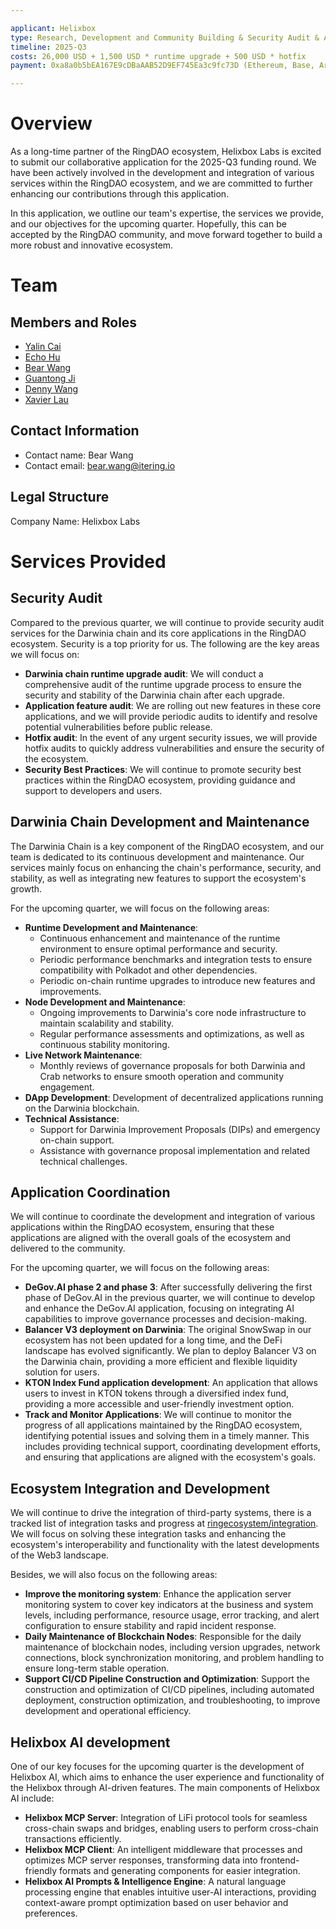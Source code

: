 ```yaml
---

applicant: Helixbox
type: Research, Development and Community Building & Security Audit & Application Coordination
timeline: 2025-Q3
costs: 26,000 USD + 1,500 USD * runtime upgrade + 500 USD * hotfix 
payment: 0xa8a0b5bEA167E9cDBaAAB52D9EF745Ea3c9fc73D (Ethereum, Base, Arbitrum, Optimism)

---
```


# Overview

As a long-time partner of the RingDAO ecosystem, Helixbox Labs is excited to submit our collaborative application for the 2025-Q3 funding round. We have been actively involved in the development and integration of various services within the RingDAO ecosystem, and we are committed to further enhancing our contributions through this application.

In this application, we outline our team's expertise, the services we provide, and our objectives for the upcoming quarter. Hopefully, this can be accepted by the RingDAO community, and move forward together to build a more robust and innovative ecosystem.

# Team

## Members and Roles

- [Yalin Cai](https://github.com/fewensa)
- [Echo Hu](https://github.com/hujw77)
- [Bear Wang](https://github.com/boundless-forest)
- [Guantong Ji](https://github.com/jiguantong)
- [Denny Wang](https://github.com/hackfisher)
- [Xavier Lau](https://github.com/AurevoirXavier)

## Contact Information

- Contact name: Bear Wang
- Contact email: bear.wang@itering.io

## Legal Structure

Company Name: Helixbox Labs

# Services Provided

## Security Audit

Compared to the previous quarter, we will continue to provide security audit services for the Darwinia chain and its core applications in the RingDAO ecosystem. Security is a top priority for us. The following are the key areas we will focus on:

- **Darwinia chain runtime upgrade audit**: We will conduct a comprehensive audit of the runtime upgrade process to ensure the security and stability of the Darwinia chain after each upgrade.
- **Application feature audit**: We are rolling out new features in these core applications, and we will provide periodic audits to identify and resolve potential vulnerabilities before public release.
- **Hotfix audit**: In the event of any urgent security issues, we will provide hotfix audits to quickly address vulnerabilities and ensure the security of the ecosystem.
- **Security Best Practices**: We will continue to promote security best practices within the RingDAO ecosystem, providing guidance and support to developers and users.

## Darwinia Chain Development and Maintenance

The Darwinia Chain is a key component of the RingDAO ecosystem, and our team is dedicated to its continuous development and maintenance. Our services mainly focus on enhancing the chain's performance, security, and stability, as well as integrating new features to support the ecosystem's growth.

For the upcoming quarter, we will focus on the following areas:

- **Runtime Development and Maintenance**: 
    - Continuous enhancement and maintenance of the runtime environment to ensure optimal performance and security.
    - Periodic performance benchmarks and integration tests to ensure compatibility with Polkadot and other dependencies.
    - Periodic on-chain runtime upgrades to introduce new features and improvements.
- **Node Development and Maintenance**:
    - Ongoing improvements to Darwinia's core node infrastructure to maintain scalability and stability.
    - Regular performance assessments and optimizations, as well as continuous stability monitoring.
- **Live Network Maintenance**:
    - Monthly reviews of governance proposals for both Darwinia and Crab networks to ensure smooth operation and community engagement.
- **DApp Development**: Development of decentralized applications running on the Darwinia blockchain.
- **Technical Assistance**: 
    - Support for Darwinia Improvement Proposals (DIPs) and emergency on-chain support.
    - Assistance with governance proposal implementation and related technical challenges.

## Application Coordination

We will continue to coordinate the development and integration of various applications within the RingDAO ecosystem, ensuring that these applications are aligned with the overall goals of the ecosystem and delivered to the community.

For the upcoming quarter, we will focus on the following areas:

- **DeGov.AI phase 2 and phase 3**: After successfully delivering the first phase of DeGov.AI in the previous quarter, we will continue to develop and enhance the DeGov.AI application, focusing on integrating AI capabilities to improve governance processes and decision-making.
- **Balancer V3 deployment on Darwinia**: The original SnowSwap in our ecosystem has not been updated for a long time, and the DeFi landscape has evolved significantly. We plan to deploy Balancer V3 on the Darwinia chain, providing a more efficient and flexible liquidity solution for users.
- **KTON Index Fund application development**: An application that allows users to invest in KTON tokens through a diversified index fund, providing a more accessible and user-friendly investment option.
- **Track and Monitor Applications**: We will continue to monitor the progress of all applications maintained by the RingDAO ecosystem, identifying potential issues and solving them in a timely manner. This includes providing technical support, coordinating development efforts, and ensuring that applications are aligned with the ecosystem's goals.

## Ecosystem Integration and Development

We will continue to drive the integration of third-party systems, there is a tracked list of integration tasks and progress at [ringecosystem/integration](https://github.com/ringecosystem/integration). We will focus on solving these integration tasks and enhancing the ecosystem's interoperability and functionality with the latest developments of the Web3 landscape.

Besides, we will also focus on the following areas:

- **Improve the monitoring system**: Enhance the application server monitoring system to cover key indicators at the business and system levels, including performance, resource usage, error tracking, and alert configuration to ensure stability and rapid incident response.
- **Daily Maintenance of Blockchain Nodes**: Responsible for the daily maintenance of blockchain nodes, including version upgrades, network connections, block synchronization monitoring, and problem handling to ensure long-term stable operation.
- **Support CI/CD Pipeline Construction and Optimization**: Support the construction and optimization of CI/CD pipelines, including automated deployment, construction optimization, and troubleshooting, to improve development and operational efficiency.

## Helixbox AI development

One of our key focuses for the upcoming quarter is the development of Helixbox AI, which aims to enhance the user experience and functionality of the Helixbox through AI-driven features. The main components of Helixbox AI include:

- **Helixbox MCP Server**: Integration of LiFi protocol tools for seamless cross-chain swaps and bridges, enabling users to perform cross-chain transactions efficiently.
- **Helixbox MCP Client**: An intelligent middleware that processes and optimizes MCP server responses, transforming data into frontend-friendly formats and generating components for easier integration.
- **Helixbox AI Prompts & Intelligence Engine**: A natural language processing engine that enables intuitive user-AI interactions, providing context-aware prompt optimization based on user behavior and preferences.